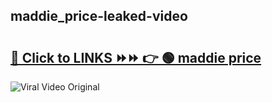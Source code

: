 
 ## maddie_price-leaked-video 

# <h2><a href="https://clipsfans.com/maddie_price&ref=git">🔗 Click to LINKS ⏩⏩ 👉 🟢 maddie price </a></h2>

<a href="https://clipsfans.com/maddie_price&ref=git" rel="nofollow" data-target="animated-image.originalLink"><img src="https://i.ibb.co.com/xMMVF88/686577567.gif" alt="Viral Video Original" style="max-width: 100%; display: inline-block;" data-target="animated-image.originalImage"></a>
